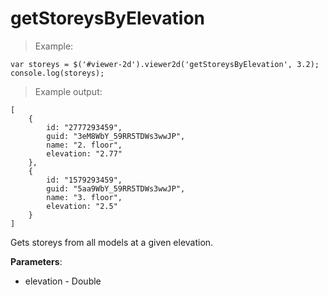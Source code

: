 # getStoreysByElevation

> Example:

```javascript--jquery
var storeys = $('#viewer-2d').viewer2d('getStoreysByElevation', 3.2);
console.log(storeys);
```

> Example output:

```javascript--jquery
[
    {
        id: "2777293459",
        guid: "3eM8WbY_59RR5TDWs3wwJP",
        name: "2. floor",
        elevation: "2.77"
    },
    {
        id: "1579293459",
        guid: "5aa9WbY_59RR5TDWs3wwJP",
        name: "3. floor",
        elevation: "2.5"
    }
]
```

Gets storeys from all models at a given elevation.

**Parameters**:

- elevation - Double
